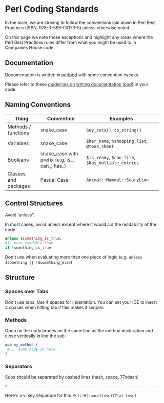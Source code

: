 # Perl Coding Standards

In the main, we are striving to follow the conventions laid down in Perl Best
Practices (ISBN: 978-0-596-00173-5) unless otherwise noted.

On this page we note those exceptions and highlight any areas where the Perl
Best Practices rules differ from what you might be used to in Companies House
code.

## Documentation

Documentation is written in [perlpod](http://perldoc.perl.org/perlpod.html)
with some convention tweaks.

Please refer to these [guidelines on writing documentation (pod)](perlpod.md)
in your code.

## Naming Conventions

<!-- markdownlint-disable MD013 MD033 -->
Thing                |Convention                                    |Examples
---------------------|----------------------------------------------|----------
Methods / functions  |snake_case                                    |`buy_cats()`, `to_string()`
Variables            |snake_case                                    |`$her_name`, `%shopping_list`, `@team_sheet`
Booleans             |snake_case with prefix (e.g. is_, can_, has_) |`$is_ready`, `$can_file`, `$has_multiple_entries`
Classes and packages |Pascal Case                                   |`Animal::Mammal::ScaryLion`
<!-- markdownlint-enable MD013 MD033 -->

## Control Structures

Avoid 'unless".

In most cases, avoid unless except where it would aid the readability of the code.

```perl
unless $something_is_true;
#is more readable than
if !something_is_true
```

Don't use when evaluating more than one piece of logic (e.g.
`unless $something || !$something_else`)

## Structure

### Spaces over Tabs

Don't use tabs. Use 4 spaces for indentation. You can set your IDE to insert 4
spaces when hitting tab if this makes it simpler.

### Methods

Open on the curly braces on the same line as the method declaration and close
vertically in line the sub.

```perl
sub my_method {
 #... some code in here
}
```

### Separators

Subs should be separated by dashed lines (hash, space, 77xdash)

```perl
# ------------------------------------------------------------------------------
```

Here's a vi key sequence for this → `(i)#(space)(esc)77(a)-(esc)`
